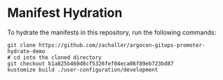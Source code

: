 # Manifest Hydration

To hydrate the manifests in this repository, run the following commands:

```shell
git clone https://github.com/zachaller/argocon-gitops-promoter-hydrate-demo
# cd into the cloned directory
git checkout b1a825b460d8cf5326fef04eca06f89eb723bd87
kustomize build ./user-configuration/development
```

